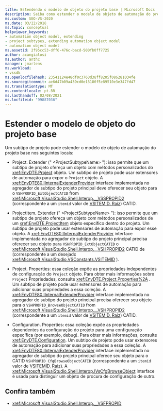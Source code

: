 ```yaml
---
title: Estendendo o modelo de objeto do projeto base | Microsoft Docs
description: Saiba como estender o modelo de objeto de automação do projeto base no Visual Studio usando um subtipo de projeto.
ms.custom: SEO-VS-2020
ms.date: 03/22/2018
ms.topic: conceptual
helpviewer_keywords:
- automation object model, extending
- project subtypes, extending automation object model
- automation object model
ms.assetid: 2f95cc53-dff6-476c-bacd-500fb0ff7725
author: acangialosi
ms.author: anthc
manager: jmartens
ms.workload:
- vssdk
ms.openlocfilehash: 23541124e48df0c3760d38ff8205f086281034fe
ms.sourcegitcommit: ae6d47b09a439cd0e13180f5e89510e3e347fd47
ms.translationtype: MT
ms.contentlocale: pt-BR
ms.lasthandoff: 02/08/2021
ms.locfileid: "99887036"
---
```

# <a name="extend-the-object-model-of-the-base-project"></a>Estender o modelo de objeto do projeto base

Um subtipo de projeto pode estender o modelo de objeto de automação do projeto base nos seguintes locais:

- Project. Extender (" \<ProjectSubtypeName> "): isso permite que um subtipo de projeto ofereça um objeto com métodos personalizados do <xref:EnvDTE.Project> objeto. Um subtipo de projeto pode usar extensores de automação para expor o `Project` objeto. A <xref:EnvDTE80.IInternalExtenderProvider> interface implementada no agregador de subtipo do projeto principal deve oferecer seu objeto para o `VSHPROPID_ExtObjectCATID` from <xref:Microsoft.VisualStudio.Shell.Interop.__VSSPROPID2> (correspondente a um `itemid` valor de [VSITEMID. Raiz](<xref:Microsoft.VisualStudio.VSConstants.VSITEMID.Root>)) CATID.

- ProjectItem. Extender (" \<ProjectSubtypeName> "): isso permite que um subtipo de projeto ofereça um objeto com métodos personalizados de um <xref:EnvDTE.ProjectItem> objeto específico dentro do projeto. Um subtipo de projeto pode usar extensores de automação para expor esse objeto. A <xref:EnvDTE80.IInternalExtenderProvider> interface implementada no agregador de subtipo do projeto principal precisa oferecer seu objeto para `VSHPROPID_ExtObjectCATID` o <xref:Microsoft.VisualStudio.Shell.Interop.__VSHPROPID2> CATID de (correspondente a um desejado <xref:Microsoft.VisualStudio.VSConstants.VSITEMID> ).

- Project. Properties: essa coleção expõe as propriedades independentes de configuração do `Project` objeto. Para obter mais informações sobre `Project` Propriedades, consulte <xref:EnvDTE.Project.Properties%2A> . Um subtipo de projeto pode usar extensores de automação para adicionar suas propriedades a essa coleção. A <xref:EnvDTE80.IInternalExtenderProvider> interface implementada no agregador de subtipo do projeto principal precisa oferecer seu objeto para o `VSHPROPID_BrowseObjectCATID` from <xref:Microsoft.VisualStudio.Shell.Interop.__VSHPROPID2> (correspondente a um `itemid` valor de [VSITEMID. Raiz](<xref:Microsoft.VisualStudio.VSConstants.VSITEMID.Root>)) CATID.

- Configuration. Properties: essa coleção expõe as propriedades dependentes da configuração do projeto para uma configuração específica (por exemplo, debug). Para obter mais informações, consulte <xref:EnvDTE.Configuration>. Um subtipo de projeto pode usar extensores de automação para adicionar suas propriedades a essa coleção. A <xref:EnvDTE80.IInternalExtenderProvider> interface implementada no agregador de subtipo do projeto principal oferece seu objeto para o CATID `VSHPROPID_CfgBrowseObjectCATID` (correspondente a um `itemid` valor de [VSITEMID. Raiz](<xref:Microsoft.VisualStudio.VSConstants.VSITEMID.Root>)). A <xref:Microsoft.VisualStudio.Shell.Interop.IVsCfgBrowseObject> interface é usada para distinguir um objeto de procura de configuração de outro.

## <a name="see-also"></a>Confira também

- <xref:Microsoft.VisualStudio.Shell.Interop.__VSFPROPID>
